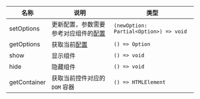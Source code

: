 | 名称         | 说明                                          | 类型                                   |
| ------------ | --------------------------------------------- | -------------------------------------- |
| setOptions   | 更新配置，参数需要参考对应组件的[配置](#配置) | `(newOption: Partial<Option>) => void` |
| getOptions   | 获取当前[配置](#配置)                         | `() => Option`                         |
| show         | 显示组件                                      | `() => void`                           |
| hide         | 隐藏组件                                      | `() => void`                           |
| getContainer | 获取当前控件对应的 `DOM` 容器                 | `() => HTMLElement`                    |
